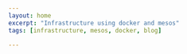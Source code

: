 ```yaml
---
layout: home
excerpt: "Infrastructure using docker and mesos"
tags: [infrastructure, mesos, docker, blog]

---
```

